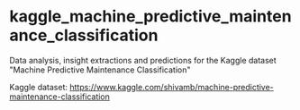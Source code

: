 # kaggle_machine_predictive_maintenance_classification
Data analysis, insight extractions and predictions for the Kaggle dataset "Machine Predictive Maintenance Classification"

Kaggle dataset: https://www.kaggle.com/shivamb/machine-predictive-maintenance-classification
